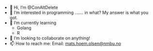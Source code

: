 - 👋 Hi, I’m @ConAltDelete
- 👀 I’m interested in programming ....... in what? My answer is what you got.
- 🌱 I’m currently learning
  - Golang
  - R
- 💞️ I’m looking to collaborate on anything!
- 📫 How to reach me:
  Email: mats.hoem.olsen@nmbu.no

<!---
ConAltDelete/ConAltDelete is a ✨ special ✨ repository because its `README.md` (this file) appears on your GitHub profile.
You can click the Preview link to take a look at your changes.
--->
